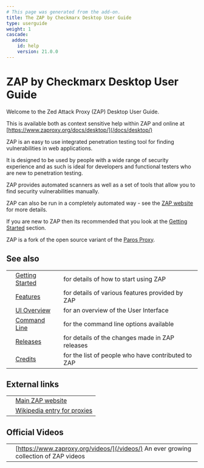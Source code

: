 ```yaml
---
# This page was generated from the add-on.
title: The ZAP by Checkmarx Desktop User Guide
type: userguide
weight: 1
cascade:
  addon:
    id: help
    version: 21.0.0
---
```


# ZAP by Checkmarx Desktop User Guide


Welcome to the Zed Attack Proxy (ZAP) Desktop User Guide.  


This is available both as context sensitive help within ZAP and online at
[https://www.zaproxy.org/docs/desktop/](/docs/desktop/)


ZAP is an easy to use integrated penetration testing tool for finding vulnerabilities in web applications.


It is designed to be used by people with a wide range of security experience and as such is ideal for
developers and functional testers who are new to penetration testing.


ZAP provides automated scanners as well as a set of tools that allow you to find security vulnerabilities manually.


ZAP can also be run in a completely automated way - see the [ZAP website](/) for more details.


If you are new to ZAP then its recommended that you look at the [Getting Started](/docs/desktop/start/) section.


ZAP is a fork of the open source variant of the [Paros Proxy](/docs/desktop/paros/).

## See also

|   |                                           |                                                    |
|---|-------------------------------------------|----------------------------------------------------|
|   | [Getting Started](/docs/desktop/start/)   | for details of how to start using ZAP              |
|   | [Features](/docs/desktop/start/features/) | for details of various features provided by ZAP    |
|   | [UI Overview](/docs/desktop/ui/)          | for an overview of the User Interface              |
|   | [Command Line](/docs/desktop/cmdline/)    | for the command line options available             |
|   | [Releases](/docs/desktop/releases/)       | for details of the changes made in ZAP releases    |
|   | [Credits](/docs/desktop/credits/)         | for the list of people who have contributed to ZAP |

## External links

|   |                                                                           |
|---|---------------------------------------------------------------------------|
|   | [Main ZAP website](/)                                                     |
|   | [Wikipedia entry for proxies](https://en.wikipedia.org/wiki/Proxy_server) |

## Official Videos

|   |                                                                                      |
|---|--------------------------------------------------------------------------------------|
|   | [https://www.zaproxy.org/videos/](/videos/) An ever growing collection of ZAP videos |
